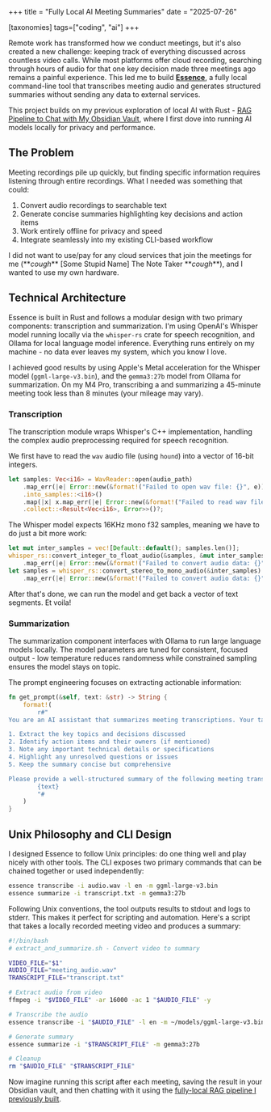 +++
title = "Fully Local AI Meeting Summaries"
date = "2025-07-26"

[taxonomies]
tags=["coding", "ai"]
+++

Remote work has transformed how we conduct meetings, but it's also created a new challenge: keeping track of everything discussed across countless video calls. While most platforms offer cloud recording, searching through hours of audio for that one key decision made three meetings ago remains a painful experience. This led me to build [**Essence**](https://github.com/orellazri/essence), a fully local command-line tool that transcribes meeting audio and generates structured summaries without sending any data to external services.

This project builds on my previous exploration of local AI with Rust - [RAG Pipeline to Chat with My Obsidian Vault](https://orellazri.com/posts/rag-pipeline-chat-with-my-obsidian-vault/), where I first dove into running AI models locally for privacy and performance.

## The Problem

Meeting recordings pile up quickly, but finding specific information requires listening through entire recordings. What I needed was something that could:

1. Convert audio recordings to searchable text
2. Generate concise summaries highlighting key decisions and action items
3. Work entirely offline for privacy and speed
4. Integrate seamlessly into my existing CLI-based workflow

I did not want to use/pay for any cloud services that join the meetings for me (\*\*_cough_\*\* [Some Stupid Name] The Note Taker \*\*_cough_\*\*), and I wanted to use my own hardware.

## Technical Architecture

Essence is built in Rust and follows a modular design with two primary components: transcription and summarization. I'm using OpenAI's Whisper model running locally via the `whisper-rs` crate for speech recognition, and Ollama for local language model inference. Everything runs entirely on my machine - no data ever leaves my system, which you know I love.

I achieved good results by using Apple's Metal acceleration for the Whisper model (`ggml-large-v3.bin`), and the `gemma3:27b` model from Ollama for summarization. On my M4 Pro, transcribing a and summarizing a 45-minute meeting took less than 8 minutes (your mileage may vary).

### Transcription

The transcription module wraps Whisper's C++ implementation, handling the complex audio preprocessing required for speech recognition.

We first have to read the `wav` audio file (using `hound`) into a vector of 16-bit integers.

```rust
let samples: Vec<i16> = WavReader::open(audio_path)
    .map_err(|e| Error::new(&format!("Failed to open wav file: {}", e)))?
    .into_samples::<i16>()
    .map(|x| x.map_err(|e| Error::new(&format!("Failed to read wav file: {}", e))))
    .collect::<Result<Vec<i16>, Error>>()?;
```

The Whisper model expects 16KHz mono f32 samples, meaning we have to do just a bit more work:

```rust
let mut inter_samples = vec![Default::default(); samples.len()];
whisper_rs::convert_integer_to_float_audio(&samples, &mut inter_samples)
    .map_err(|e| Error::new(&format!("Failed to convert audio data: {}", e)))?;
let samples = whisper_rs::convert_stereo_to_mono_audio(&inter_samples)
    .map_err(|e| Error::new(&format!("Failed to convert audio data: {}", e)))?;
```

After that's done, we can run the model and get back a vector of text segments. Et voila!

### Summarization

The summarization component interfaces with Ollama to run large language models locally. The model parameters are tuned for consistent, focused output - low temperature reduces randomness while constrained sampling ensures the model stays on topic.

The prompt engineering focuses on extracting actionable information:

```rust
fn get_prompt(&self, text: &str) -> String {
    format!(
        r#"
You are an AI assistant that summarizes meeting transcriptions. Your task is to:

1. Extract the key topics and decisions discussed
2. Identify action items and their owners (if mentioned)
3. Note any important technical details or specifications
4. Highlight any unresolved questions or issues
5. Keep the summary concise but comprehensive

Please provide a well-structured summary of the following meeting transcript:
        {text}
        "#
    )
}
```

## Unix Philosophy and CLI Design

I designed Essence to follow Unix principles: do one thing well and play nicely with other tools. The CLI exposes two primary commands that can be chained together or used independently:

```bash
essence transcribe -i audio.wav -l en -m ggml-large-v3.bin
essence summarize -i transcript.txt -m gemma3:27b
```

Following Unix conventions, the tool outputs results to stdout and logs to stderr. This makes it perfect for scripting and automation. Here's a script that takes a locally recorded meeting video and produces a summary:

```bash
#!/bin/bash
# extract_and_summarize.sh - Convert video to summary

VIDEO_FILE="$1"
AUDIO_FILE="meeting_audio.wav"
TRANSCRIPT_FILE="transcript.txt"

# Extract audio from video
ffmpeg -i "$VIDEO_FILE" -ar 16000 -ac 1 "$AUDIO_FILE" -y

# Transcribe the audio
essence transcribe -i "$AUDIO_FILE" -l en -m ~/models/ggml-large-v3.bin > "$TRANSCRIPT_FILE"

# Generate summary
essence summarize -i "$TRANSCRIPT_FILE" -m gemma3:27b

# Cleanup
rm "$AUDIO_FILE" "$TRANSCRIPT_FILE"
```

Now imagine running this script after each meeting, saving the result in your Obsidian vault, and then chatting with it using the [fully-local RAG pipeline I previously built](https://orellazri.com/posts/rag-pipeline-chat-with-my-obsidian-vault/).
